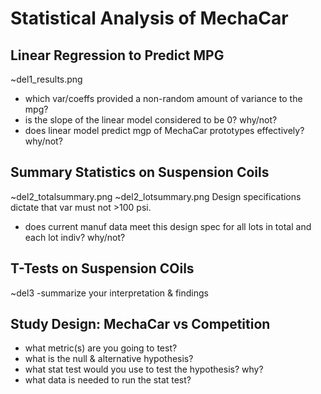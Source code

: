 # Statistical Analysis of MechaCar

## Linear Regression to Predict MPG
~del1_results.png
 - which var/coeffs provided a non-random amount of variance to the mpg?
 - is the slope of the linear model considered to be 0? why/not?
 - does linear model predict mgp of MechaCar prototypes effectively? why/not?

 ## Summary Statistics on Suspension Coils
 ~del2_totalsummary.png
 ~del2_lotsummary.png
 Design specifications dictate that var must not >100 psi.
 - does current manuf data meet this design spec for all lots in total and each lot indiv? why/not?

 ## T-Tests on Suspension COils
 ~del3
 -summarize your interpretation & findings

 ## Study Design: MechaCar vs Competition

- what metric(s) are you going to test?
- what is the null & alternative hypothesis?
- what stat test would you use to test the hypothesis? why?
- what data is needed to run the stat test?